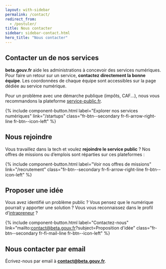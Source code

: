 ```yaml
---
layout: with-sidebar
permalink: /contact/
redirect_from:
  - /postuler/
title: Nous contacter
sidebar: sidebar-contact.html
hero_title: "Nous contacter"
---
```


<span id="services"></span>
## Contacter un de nos services

**beta.gouv.fr** aide les administrations à concevoir des services numériques. Pour faire un retour sur un service, **contactez directement la bonne équipe**. Les coordonnées de chaque équipe sont accessibles sur la page dédiée au service numérique.

Pour un problème avec une démarche publique (impôts, CAF...), nous vous recommandons la plateforme [service-public.fr](https://service-public.fr).

{% include component-button.html label="Explorer nos services numériques" link="/startups" class="fr-btn--secondary fr-fi-arrow-right-line fr-btn--icon-left" %}

<span id="join"></span>
## Nous rejoindre

Vous travaillez dans la tech et voulez **rejoindre le service public** ? Nos offres de missions ou d’emplois sont réparties sur ces plateformes :

{% include component-button.html label="Voir nos offres de missions" link="/recrutement" class="fr-btn--secondary fr-fi-arrow-right-line fr-btn--icon-left" %}

<span id="idea"></span>
## Proposer une idée

Vous avez identifié un problème public ? Vous pensez que le numérique pourrait y apporter une solution ? Vous vous reconnaissez dans le profil d’[intrapreneur](/devenir-intrapreneur) ?

{% include component-button.html label="Contactez-nous" link="mailto:contact@beta.gouv.fr?subject=Proposition d'idée" class="fr-btn--secondary fr-fi-mail-line fr-btn--icon-left" %}

<span id="email"></span>
## Nous contacter par email

Écrivez-nous par email à **[contact@beta.gouv.fr](mailto:contact@beta.gouv.fr)**.

